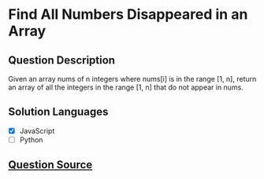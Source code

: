 # Find All Numbers Disappeared in an Array

## Question Description

Given an array nums of n integers where nums[i] is in the range [1, n], return an array of all the integers in the range [1, n] that do not appear in nums.

## Solution Languages

- [x] JavaScript
- [ ] Python

## [Question Source](https://leetcode.com/problems/find-all-numbers-disappeared-in-an-array)
